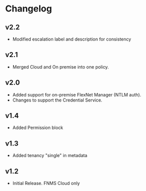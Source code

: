 # Changelog

## v2.2

- Modified escalation label and description for consistency

## v2.1

- Merged Cloud and On premise into one policy.

## v2.0

- Added support for on-premise FlexNet Manager (NTLM auth).
- Changes to support the Credential Service.

## v1.4

- Added Permission block

## v1.3

- Added tenancy "single" in metadata

## v1.2

- Initial Release. FNMS Cloud only
